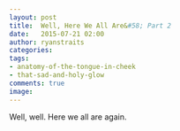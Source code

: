 ```yaml
---
layout: post
title:  Well, Here We All Are&#58; Part 2
date:   2015-07-21 02:00
author: ryanstraits
categories: 
tags:
- anatomy-of-the-tongue-in-cheek
- that-sad-and-holy-glow
comments: true
image: 
---
```


Well, well. Here we all are again.

<!-- break -->

